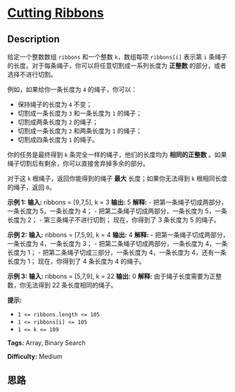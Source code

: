 # [Cutting Ribbons][title]

## Description

给定一个整数数组 `ribbons` 和一个整数 `k`，数组每项 `ribbons[i]` 表示第 `i`
条绳子的长度。对于每条绳子，你可以将任意切割成一系列长度为 **正整数** 的部分，或者选择不进行切割。

例如，如果给你一条长度为 `4` 的绳子，你可以：

  * 保持绳子的长度为 `4` 不变；
  * 切割成一条长度为 `3` 和一条长度为 `1` 的绳子；
  * 切割成两条长度为 `2` 的绳子；
  * 切割成一条长度为 `2` 和两条长度为 `1` 的绳子；
  * 切割成四条长度为 `1` 的绳子。

你的任务是最终得到 `k` 条完全一样的绳子，他们的长度均为 **相同的正整数** 。如果绳子切割后有剩余，你可以直接舍弃掉多余的部分。

对于这 `k` 根绳子，返回你能得到的绳子 **最大** 长度；如果你无法得到 `k` 根相同长度的绳子，返回 `0`。

**示例 1:**
            **输入:** ribbons = [9,7,5], k = 3    **输出:** 5    **解释:**    - 把第一条绳子切成两部分，一条长度为 5，一条长度为 4；    - 把第二条绳子切成两部分，一条长度为 5，一条长度为 2；    - 第三条绳子不进行切割；    现在，你得到了 3 条长度为 5 的绳子。

**示例 2:**
            **输入:** ribbons = [7,5,9], k = 4    **输出:** 4    **解释:**    - 把第一条绳子切成两部分，一条长度为 4，一条长度为 3；    - 把第二条绳子切成两部分，一条长度为 4，一条长度为 1；    - 把第二条绳子切成三部分，一条长度为 4，一条长度为 4，还有一条长度为 1；    现在，你得到了 4 条长度为 4 的绳子。    

**示例 3:**
            **输入:** ribbons = [5,7,9], k = 22    **输出:** 0    **解释:** 由于绳子长度需要为正整数，你无法得到 22 条长度相同的绳子。    

**提示:**

  * `1 <= ribbons.length <= 105`
  * `1 <= ribbons[i] <= 105`
  * `1 <= k <= 109`


**Tags:** Array, Binary Search

**Difficulty:** Medium

## 思路

[title]: https://leetcode-cn.com/problems/cutting-ribbons
